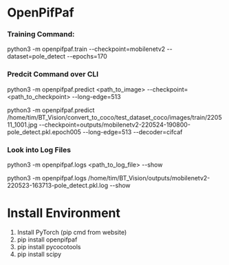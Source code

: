 # OpenPifPaf

### Training Command:

python3 -m openpifpaf.train --checkpoint=mobilenetv2 --dataset=pole_detect --epochs=170

### Predcit Command over CLI

python3 -m openpifpaf.predict <path_to_image> --checkpoint=<path_to_checkpoint> --long-edge=513


python3 -m openpifpaf.predict /home/tim/BT_Vision/convert_to_coco/test_dataset_coco/images/train/220511_1001.jpg --checkpoint=outputs/mobilenetv2-220524-190800-pole_detect.pkl.epoch005 --long-edge=513 --decoder=cifcaf

### Look into Log Files

python3 -m openpifpaf.logs <path_to_log_file> --show

python3 -m openpifpaf.logs /home/tim/BT_Vision/outputs/mobilenetv2-220523-163713-pole_detect.pkl.log --show

# Install Environment

1) Install PyTorch (pip cmd from website)
2) pip install openpifpaf
3) pip install pycocotools
4) pip install scipy
